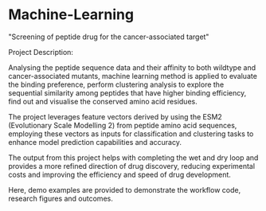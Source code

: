 # Machine-Learning

"Screening of peptide drug for the cancer-associated target"

Project Description:

Analysing the peptide sequence data and their affinity to both wildtype and cancer-associated mutants, machine learning method is applied to evaluate the binding preference, perform clustering analysis to explore the sequential similarity among peptides that have higher binding efficiency, find out and visualise the conserved amino acid residues. 

The project leverages feature vectors derived by using the ESM2 (Evolutionary Scale Modelling 2) from peptide amino acid sequences, employing these vectors as inputs for classification and clustering tasks to enhance model prediction capabilities and accuracy. 

The output from this project helps with completing the wet and dry loop and provides a more refined direction of drug discovery, reducing experimental costs and improving the efficiency and speed of drug development. 

Here, demo examples are provided to demonstrate the workflow code, research figures and outcomes.
